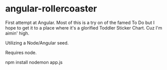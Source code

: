 angular-rollercoaster
=====================

First attempt at Angular. Most of this is a try on of the famed To Do but I hope to get it to a place where it's a glorified Toddler Sticker Chart. Cuz I'm aimin' high.

Utilizing a Node/Angular seed.

Requires node.

npm install
nodemon app.js